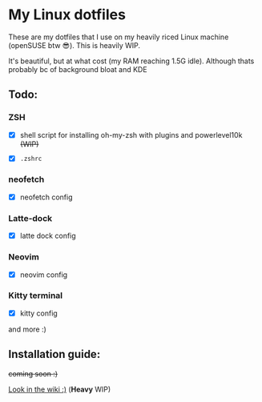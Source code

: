 # My Linux dotfiles
These are my dotfiles that I use on my heavily riced Linux machine (openSUSE btw 😎). This is heavily WIP.

It's beautiful, but at what cost (my RAM reaching 1.5G idle).
Although thats probably bc of background bloat and KDE 
## Todo:
### ZSH 
- [x] shell script for installing oh-my-zsh with plugins and powerlevel10k ~~(WIP)~~

- [x] `.zshrc`

### neofetch
- [x] neofetch config

### Latte-dock
- [x] latte dock config

### Neovim
- [x] neovim config

### Kitty terminal
- [x] kitty config


and more :)

## Installation guide: 
~~coming soon :)~~

[Look in the wiki :)](https://github.com/michaelScopic/dotfiles/wiki) (**Heavy** WIP)


